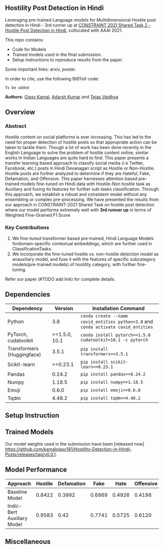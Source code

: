 ## Hostility Post Detection in Hindi

Leveraging pre-trained Language models for Multidimensional Hostile post detection in Hindi - 3rd runner up at [CONSTRAINT 2021 Shared Task 2 - Hostile Post Detection in Hindi](https://constraint-shared-task-2021.github.io/), collocated with AAAI 2021.

This repo contains:
<ul>
  <li> Code for Models</li>
  <li> Trained models used in the final submission.</li>
  <li> Setup instructions to reproduce results from the paper.</li>
</ul>

Some important links: arxiv, poster.

In order to cite, use the following BiBTeX code:

```
To be added
```

**Authors**: [Ojasv Kamal](https://github.com/kamalojasv181), [Adarsh Kumar](https://github.com/AdarshKumar712) and [Tejas Vaidhya](https://github.com/tejasvaidhyadev)

## Overview

### Abstract

Hostile content on social platforms is ever increasing. This has led to the need for proper detection of hostile posts so that appropriate action can be taken to tackle them. Though a lot of work has been done recently in the English Language to solve the problem of hostile content online, similar works in Indian Languages are quite hard to find. This paper presents a transfer learning based approach to classify social media (i.e Twitter, Facebook, etc.) posts in Hindi Devanagari script as Hostile or Non-Hostile. Hostile posts are further analyzed to determine if they are Hateful, Fake, Defamation, and Offensive. This paper harnesses attention based pre-trained models fine-tuned on Hindi data with Hostile-Non hostile task as Auxiliary and fusing its features for further sub-tasks classification. Through this approach, we establish a robust and consistent model without any ensembling or complex pre-processing. We have presented the results from our approach in CONSTRAINT-2021 Shared Task on hostile post detection where our model performs extremely well with <b> 3rd runner up</b> in terms of Weighted Fine-Grained F1 Score

### Key Contributions
<ol>
  <li> We fine-tuned transformer based pre-trained, Hindi Language Models fordomain-specific contextual embeddings, which are further used in ClassificationTasks.</li>
  <li> We incorporate the fine-tuned hostile vs. non-hostile detection model as anauxiliary model, and fuse it with the features of specific subcategory models(pre-trained models) of hostility category, with further fine-tuning.</li>
</ol>

Refer our paper (#TODO add link) for complete details.

## Dependencies


| Dependency | Version | Installation Command |
| ---------- | ------- | -------------------- |
| Python     | 3.8     | `conda create --name covid_entities python=3.8` and `conda activate covid_entities` |
| PyTorch, cudatoolkit    | >=1.5.0, 10.1   | `conda install pytorch==1.5.0 cudatoolkit=10.1 -c pytorch` |
| Transformers (Huggingface) | 3.5.1 | `pip install transformers==3.5.1` |
| Scikit-learn | >=0.23.1 | `pip install scikit-learn==0.23.1` |
| Pandas | 0.24.2 | `pip install pandas==0.24.2` |
| Numpy | 1.18.5 | `pip install numpy==1.18.5` |
| Emoji | 0.6.0 | `pip install emoji==0.6.0` |
| Tqdm | 4.48.2| `pip install tqdm==4.48.2` |


## Setup Instruction 

## Trained Models
Our model weights used in the submission have been [released now] https://github.com/kamalojasv181/Hostility-Detection-in-Hindi-Posts/releases/tag/v0.0.1.

## Model Performance

| Approach | Hostile | Defamation | Fake | Hate | Offensive | Weighted |
| ------ | ------ | ------ | ------ | ------ | ------ | ------ |
|Baseline Model|0.8422|0.3992|0.6869|0.4926|0.4198|0.542|
|Indic-Bert Auxiliary Model|0.9583|0.42|0.7741|0.5725|0.6120|0.6250|


## Miscellaneous

